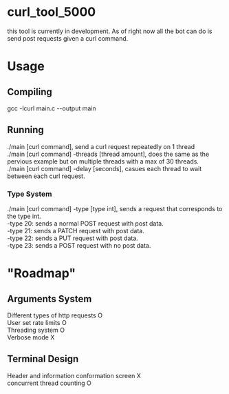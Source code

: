 # curl_tool_5000
this tool is currently in development. As of right now all the bot can do is send post requests given a curl command. 
#

# Usage
## Compiling
gcc -lcurl main.c --output main
##
## Running
 ./main [curl command], send a curl request repeatedly on 1 thread <br>
 ./main [curl command] -threads [thread amount], does the same as the pervious example but on multiple threads with a max of 30 threads. <br>
 ./main [curl command] -delay [seconds], casues each thread to wait between each curl request. <br>
 ### Type System
  ./main [curl command] -type [type int], sends a request that corresponds to the type int. <br>
  -type 20: sends a normal POST request with post data. <br>
  -type 21: sends a PATCH request with post data. <br>
  -type 22: sends a PUT request with post data. <br>
  -type 23: sends a POST request with no post data.
 ###
##
#

# "Roadmap" <br >
## Arguments System <br>
Different types of http requests O <br>
User set rate limits O <br>
Threading system O <br>
Verbose mode X <br>
##

## Terminal Design <br>
Header and information conformation screen X <br>
concurrent thread counting O <br>
##
#
